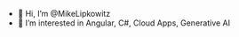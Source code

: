 - 👋 Hi, I’m @MikeLipkowitz
- 👀 I’m interested in Angular, C#, Cloud Apps, Generative AI

<!---
MikeLipkowitz/MikeLipkowitz is a ✨ special ✨ repository because its `README.md` (this file) appears on your GitHub profile.
You can click the Preview link to take a look at your changes.
--->
